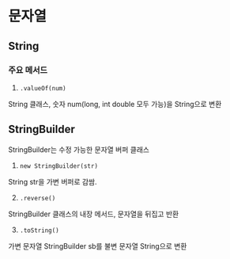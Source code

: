# 문자열


## String 

### 주요 메서드

1. `.valueOf(num)`

String 클래스, 숫자 num(long, int double 모두 가능)을 String으로 변환

## StringBuilder

StringBuilder는 수정 가능한 문자열 버퍼 클래스

1. `new StringBuilder(str)`

String str을 가변 버퍼로 감쌈.


2. `.reverse()`

StringBuilder 클래스의 내장 메서드, 문자열을 뒤집고 반환


3. `.toString()`

가변 문자열 StringBuilder sb를 불변 문자열 String으로 변환
